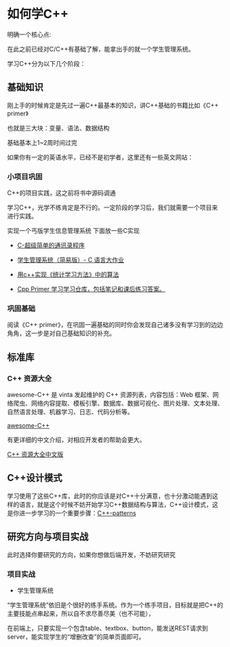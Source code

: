 # 如何学C++

明确一个核心点:

在此之前已经对C/C++有基础了解，能拿出手的就一个学生管理系统。

学习C++分为以下几个阶段：

## 基础知识

刚上手的时候肯定是先过一遍C++最基本的知识，讲C++基础的书籍比如《C++ primer》

也就是三大块：变量、语法、数据结构

基础基本上1~2周时间过完

如果你有一定的英语水平，已经不是初学者，这里还有一些英文网站：


### 小项目巩固

C++的项目实践，这之前将书中源码调通

学习C++，光学不练肯定是不行的。一定阶段的学习后，我们就需要一个项目来进行实践。


实现一个丐版学生信息管理系统
下面放一些C实现

- [C-超级简单的通讯录程序](https://github.com/jackforlove/address-list-c-projrct)


- [学生管理系统（简易版）- C 语言大作业](https://github.com/bobby285271/stu-management)


- [用c++实现《统计学习方法》中的算法](https://github.com/bBobxx/statistical-learning)

- [Cpp Primer 学习学习仓库，包括笔记和课后练习答案。](https://github.com/applenob/Cpp_Primer_Practice)
### 巩固基础

阅读《C++ primer》，在巩固一遍基础的同时你会发现自己诸多没有学习到的边边角角，这一步是对自己基础知识的补充。

## 标准库

### C++ 资源大全
awesome-C++ 是 vinta 发起维护的 C++ 资源列表，内容包括：Web 框架、网络爬虫、网络内容提取、模板引擎、数据库、数据可视化、图片处理、文本处理、自然语言处理、机器学习、日志、代码分析等。

[awesome-C++](https://github.com/vinta/awesome-cpp)

有更详细的中文介绍，对相应开发者的帮助会更大。

[C++ 资源大全中文版](https://github.com/jobbole/awesome-cpp-cn)

## C++设计模式

学习使用了这些C++库，此时的你应该是对C++十分满意，也十分激动能遇到这样的语言，就是这个时候不妨开始学习C++数据结构与算法，C++设计模式，这是你进一步学习的一个重要步骤：[C++-patterns](https://github.com/faif/C++-patterns)

## 研究方向与项目实战
此时选择你要研究的方向，如果你想做后端开发，不妨研究研究


### 项目实战
- 学生管理系统

“学生管理系统”依旧是个很好的练手系统。作为一个练手项目，目标就是把C++的主要技能点串起来，所以自不求尽善尽美（也不可能），

在前端上，只要实现一个包含table、textbox、button，能发送REST请求到server，能实现学生的“增删改查”的简单页面即可。

